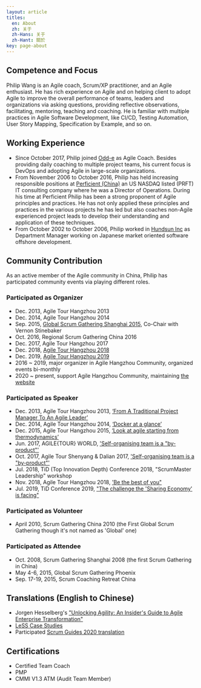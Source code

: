 ```yaml
---
layout: article
titles:
  en: About
  zh: 关于
  zh-Hans: 关于
  zh-Hant: 關於
key: page-about
---
```


## Competence and Focus

Philip Wang is an Agile coach, Scrum/XP practitioner, and an Agile enthusiast. He has rich experience on Agile and on helping client to adopt Agile to improve the overall performance of teams, leaders and organizations via asking questions, providing reflective observations, facilitating, mentoring, teaching and coaching. He is familiar with multiple practices in Agile Software Development, like CI/CD, Testing Automation, User Story Mapping, Specification by Example, and so on.

## Working Experience

- Since October 2017, Philip joined [Odd-e](http://odd-e.com) as Agile Coach. Besides providing daily coaching to multiple project teams, his current focus is DevOps and adopting Agile in large-scale organizations.
- From November 2006 to October 2016, Philip has held increasing responsible positions at [Perficient (China)](http://perficient.com) an US NASDAQ listed (PRFT) IT consulting company where he was a Director of Operations. During his time at Perficient Philip has been a strong proponent of Agile principles and practices. He has not only applied these principles and practices in the various projects he has led but also coaches non-Agile experienced project leads to develop their understanding and application of these techniques.
- From October 2002 to October 2006, Philip worked in [Hundsun Inc](http://hundsun.com) as Department Manager working on Japanese market oriented software offshore development.

## Community Contribution

As an active member of the Agile community in China, Philip has participated community events via playing different roles.

### Participated as Organizer

- Dec. 2013, Agile Tour Hangzhou 2013
- Dec. 2014, Agile Tour Hangzhou 2014
- Sep. 2015, [Global Scrum Gathering Shanghai 2015](https://www.scrumalliance.org/ScrumRedesignDEVSite/media/ScrumAllianceMedia/Global%20Scrum%20Gatherings/2015%20Shanghai/SGSHA_SessionDescriptions_Aug31.pdf), Co-Chair with Vernon Stinebaker
- Oct. 2016, Regional Scrum Gathering China 2016
- Dec. 2017, Agile Tour Hangzhou 2017
- Dec. 2018, [Agile Tour Hangzhou 2018](http://agilehangzhou.org/2018/11/17/AgileTour2018Hangzhou.html)
- Dec. 2019, [Agile Tour Hangzhou 2019](http://agilehangzhou.org/2019/11/11/AgileTour2019Hangzhou.html)
- 2016 ~ 2019, major organizer in Agile Hangzhou Community, organized events bi-monthly
- 2020 ~ present, support Agile Hangzhou Community, maintaining [the website](http://agilehangzhou.org)

### Participated as Speaker

- Dec. 2013, Agile Tour Hangzhou 2013, [‘From A Traditional Project Manager To An Agile Leader’](https://www2.slideshare.net/Philip.Wang/from-a-traditional-project-manager-to-an-agile-leader)
- Dec. 2014, Agile Tour Hangzhou 2014, [‘Docker at a glance’](https://www2.slideshare.net/Philip.Wang/docker-ata-glance)
- Dec. 2015, Agile Tour Hangzhou 2015, [‘Look at agile starting from thermodynamics’](https://www2.slideshare.net/Philip.Wang/look-at-agile-starting-from-thermodynamics)
- Jun. 2017, AGILE{TOUR} WORLD, ['Self-organising team is a "by-product"'](https://www2.slideshare.net/Philip.Wang/self-organized-team-is-a-byproduct)
- Oct. 2017, Agile Tour Shenyang & Dalian 2017, ['Self-organising team is a "by-product"'](https://www2.slideshare.net/Philip.Wang/self-organized-team-is-a-byproduct)
- Jul. 2018, TiD (Top Innovation Depth) Conference 2018, "ScrumMaster Leadership" workshop
- Nov. 2018, Agile Tour Hangzhou 2018, ['Be the best of you"](https://eyun.baidu.com/s/3kWrKpev)
- Jul. 2019, TiD Conference 2019, ["The challenge the 'Sharing Economy' is facing"](https://www2.slideshare.net/Philip.Wang/the-challenge-the-sharing-economy-is-facing)

### Participated as Volunteer

- April 2010, Scrum Gathering China 2010 (the First Global Scrum Gathering though it's not named as 'Global' one)

### Participated as Attendee

- Oct. 2008, Scrum Gathering Shanghai 2008 (the first Scrum Gathering in China)
- May 4-6, 2015, Global Scrum Gathering Phoenix
- Sep. 17-19, 2015, Scrum Coaching Retreat China

## Translations (English to Chinese)

- Jorgen Hesselberg's ["Unlocking Agility: An Insider's Guide to Agile Enterprise Transformation"](https://book.douban.com/subject/35187669/)
- [LeSS Case Studies](https://less.works/zh-CN/case-studies/index)
- Participated [Scrum Guides 2020 translation](https://scrumguides.org/docs/scrumguide/v2020/2020-Scrum-Guide-Chinese-Simplified.pdf)

## Certifications

- Certified Team Coach
- PMP
- CMMI V1.3 ATM (Audit Team Member)
